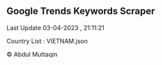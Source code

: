 

## Google Trends Keywords Scraper 
 
Last Update 03-04-2023 , 21:11:21

Country List :
VIETNAM.json



© Abdul Muttaqin 
